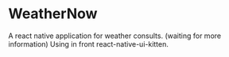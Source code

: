 # WeatherNow
A react native application for weather consults. (waiting for more information)
Using in front react-native-ui-kitten.


